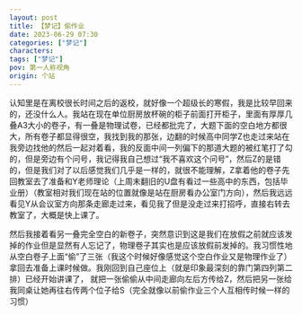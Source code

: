 ```yaml
---
layout: post
title: 【梦记】偷作业
date: 2023-06-29 07:30
categories: ["梦记"]
characters: 
tags: ["梦记"]
pov: 第一人称视角
origin: 个站
---
```


认知里是在离校很长时间之后的返校，就好像一个超级长的寒假，我是比较早回来的，还没什么人。我站在现在单位厨房放杯碗的柜子前面打开柜子，里面有厚厚几叠A3大小的卷子，有一叠是物理试卷，已经都批完了，大题下面的空白地方都很大，所有卷子都显得很空，我找到我的那张，边翻的时候高中同学Z也走过来站在我旁边找他的然后一起对着看，我的反面中间一列偏下的那道大题的被红笔打了勾的，但是旁边有个问号，我记得我自己想过“我不喜欢这个问号”，然后Z的是错的，但是我们对了以后感觉我们几乎是一样的，就很不能理解，Z拿着他的卷子先回教室去了准备和Y老师理论（上周末翻旧的U盘有看过一些高中的东西，包括毕业册）（教室相对我们现在站的位置就像是站在厨房看办公室门方向），然后我远远看见Y从会议室方向那条走廊走过来，看见我了但是没走过来打招呼，直接右转去教室了，大概是快上课了。

然后我接着看另一叠完全空白的新卷子，突然意识到这是我们在放假之前就应该发掉的作业但是显然有人忘记了，物理卷子其实也是应该放假前发掉的。我习惯性地从空白卷子上面“偷”了三张（我这个时候好像感觉这个空白作业又是物理作业了）拿回去准备上课时候做。我刚回到自己座位上（就是印象最深刻的靠门第四列第二排）已经开始讲课了， 就把一张偷偷从中间走廊向左后方传给Z，然后把另一张给我同桌让她再往右传两个位子给S（完全就像以前偷作业三个人互相传时候一样的习惯）
